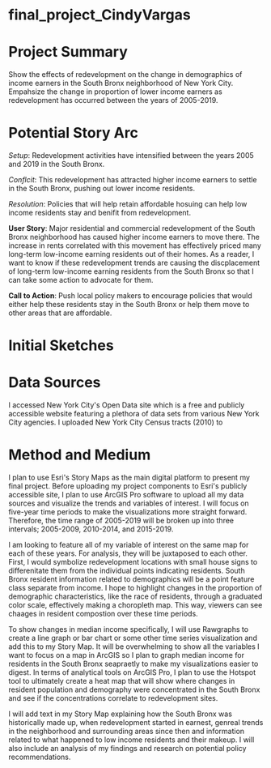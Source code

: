 # final_project_CindyVargas

# Project Summary
Show the effects of redevelopment on the change in demographics of income earners in the South Bronx neighborhood of New York City. Empahsize the change in proportion of lower income earners as redevelopment has occurred between the years of 2005-2019.

# Potential Story Arc

*Setup*: Redevelopment activities have intensified between the years 2005 and 2019 in the South Bronx.

*Conflcit*: This redevelopment has attracted higher income earners to settle in the South Bronx, pushing out lower income residents.

*Resolution*: Policies that will help retain affordable hosuing can help low income residents stay and benifit from redevelopment.

**User Story**: Major residential and commercial redevelopment of the South Bronx neighborhood has caused higher income earners to move there. The increase in rents correlated with this movement has effectively priced many long-term low-income earning residents out of their homes. As a reader, I want to know if these redevelopment trends are causing the discplacement of long-term low-income earning residents from the South Bronx so that I can take some action to advocate for them.

**Call to Action**: Push local policy makers to encourage policies that would either help these residents stay in the South Bronx or help them move to other areas that are affordable.


# Initial Sketches

# Data Sources
I accessed New York City's Open Data site which is a free and publicly accessible website featuring a plethora of data sets from various New York City agencies. I uploaded New York City Census tracts (2010) to 


# Method and Medium
I plan to use Esri's Story Maps as the main digital platform to present my final project. Before uploading my project components to Esri's publicly accessible site, I plan to use ArcGIS Pro software to upload all my data sources and visualize the trends and variables of interest. I will focus on five-year time periods to make the visualizations more straight forward. Therefore, the time range of 2005-2019 will be broken up into three intervals; 2005-2009, 2010-2014, and 2015-2019.

I am looking to feature all of my variable of interest on the same map for each of these years. For analysis, they will be juxtaposed to each other. First, I would symbolize redevelopment locations with small house signs to differenitate them from the individual points indicating residents. South Bronx resident information related to demographics will be a point feature class separate from income. I hope to highlight changes in the proportion of demographic characteristics, like the race of residents, through a graduated color scale, effectively making a choropleth map. This way, viewers can see chaages in resident compostion over these time periods.

To show changes in median income specifically, I will use Rawgraphs to create a line graph or bar chart or some other time series visualization and add this to my Story Map. It will be overwhelming to show all the variables I want to focus on a map in ArcGIS so I plan to graph median income for residents in the South Bronx seapraetly to make my visualizations easier to digest. In terms of analytical tools on ArcGIS Pro, I plan to use the Hotspot tool to ultimately create a heat map that will show where changes in resident population and demography were concentrated in the South Bronx and see if the concentrations correlate to redevelopment sites.

I will add text in my Story Map explaining how the South Bronx was historically made up, when redevelopment started in earnest, genreal trends in the neighborhood and surrounding areas since then and information related to what happened to low income residents and their makeup. I will also include an analysis of my findings and research on potential policy recommendations.
